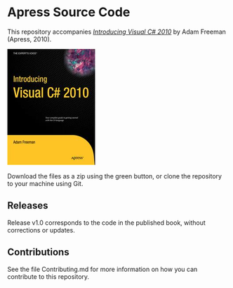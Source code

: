 # Apress Source Code

This repository accompanies [*Introducing Visual C# 2010*](http://www.apress.com/9781430231714) by Adam Freeman (Apress, 2010).

![Cover image](9781430231714.jpg)

Download the files as a zip using the green button, or clone the repository to your machine using Git.

## Releases

Release v1.0 corresponds to the code in the published book, without corrections or updates.

## Contributions

See the file Contributing.md for more information on how you can contribute to this repository.
